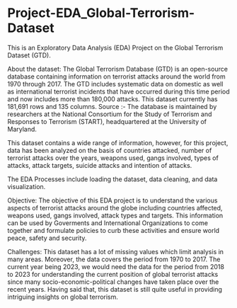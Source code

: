 # Project-EDA_Global-Terrorism-Dataset
This is an Exploratory Data Analysis (EDA) Project on the Global Terrorism Dataset (GTD). 

About the dataset:
The Global Terrorism Database (GTD) is an open-source database containing information on terrorist attacks around the world from 1970 through 2017. The GTD includes systematic data on domestic as well as international terrorist incidents that have occurred during this time period and now includes more than 180,000 attacks. This dataset currently has 181,691 rows and 135 columns.
Source :- The database is maintained by researchers at the National Consortium for the Study of Terrorism and Responses to Terrorism (START), headquartered at the University of Maryland.

This dataset contains a wide range of information, however, for this project, data has been analyzed on the basis of countries attacked, number of terrorist attacks over the years, weapons used, gangs involved, types of attacks, attack targets, suicide attacks and intention of attacks.

The EDA Processes include loading the dataset, data cleaning, and data visualization.

Objective: The objective of this EDA project is to understand the various aspects of terrorist attacks around the globe including countries affected, weapons used, gangs involved, attack types and targets. This information can be used by Goverments and International Organizations to come together and formulate policies to curb these activities and ensure world peace, safety and security. 

Challenges: This dataset has a lot of missing values which limit analysis in many areas. Moreover, the data covers the period from 1970 to 2017. The current year being 2023, we would need the data for the period from 2018 to 2023 for understanding the current position of global terrorist attacks since many socio-economic-political changes have taken place over the recent years. Having said that, this dataset is still quite useful in providing intriguing insights on global terrorism.


